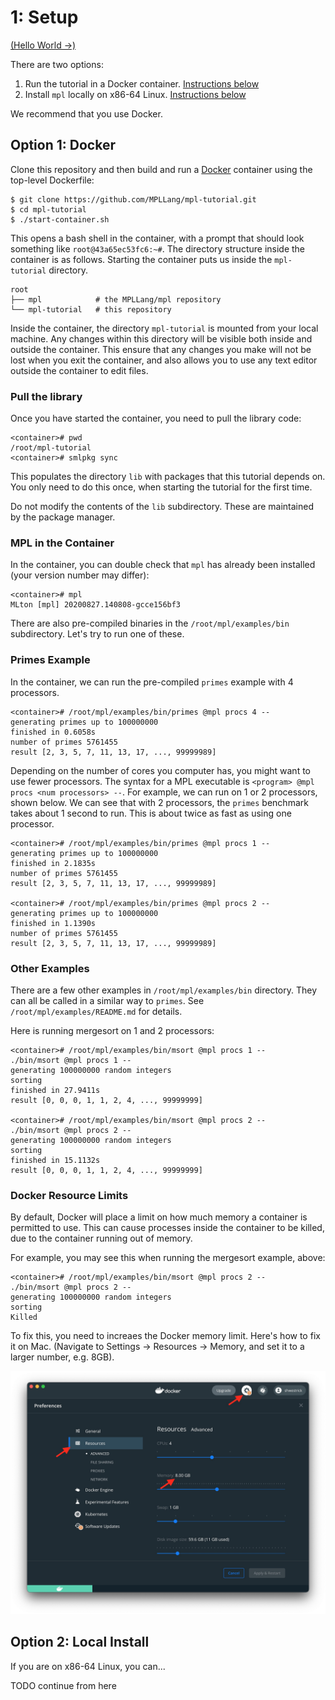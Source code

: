 # 1: Setup

[(Hello World →)](../hello/README.md)

There are two options:
  1. Run the tutorial in a Docker container. [Instructions below](#option-1-docker)
  2. Install `mpl` locally on x86-64 Linux. [Instructions below](#option-2-local-install)

We recommend that you use Docker.

## Option 1: Docker

Clone this repository and then build and run a
[Docker](https://www.docker.com/) container using the top-level Dockerfile:

```
$ git clone https://github.com/MPLLang/mpl-tutorial.git
$ cd mpl-tutorial
$ ./start-container.sh
```

This opens a bash shell in the container, with a prompt that should look
something like `root@43a65ec53fc6:~#`. The directory structure inside the
container is as follows. Starting the container puts us inside the
`mpl-tutorial` directory.

```
root
├── mpl            # the MPLLang/mpl repository
└── mpl-tutorial   # this repository
```

Inside the container, the directory `mpl-tutorial` is mounted from your local
machine. Any changes within this directory will be visible both inside
and outside the container. This ensure that any changes you make will not be
lost when you exit the container, and also allows you to use any text editor
outside the container to edit files.

### Pull the library

Once you have started the container, you need to pull the library code:

```
<container># pwd
/root/mpl-tutorial
<container># smlpkg sync
```

This populates the directory `lib` with packages that this tutorial depends
on. You only need to do this once, when starting the tutorial for the first
time.

Do not modify the contents of the `lib` subdirectory. These are maintained
by the package manager.

### MPL in the Container

In the container, you can double check that `mpl` has already been installed
(your version number may differ):

```
<container># mpl
MLton [mpl] 20200827.140808-gcce156bf3
```

There are also pre-compiled binaries in the `/root/mpl/examples/bin` subdirectory.
Let's try to run one of these.

### Primes Example
In the container, we can run the pre-compiled `primes` example with 4 processors.

```
<container># /root/mpl/examples/bin/primes @mpl procs 4 --
generating primes up to 100000000
finished in 0.6058s
number of primes 5761455
result [2, 3, 5, 7, 11, 13, 17, ..., 99999989]
```

Depending on the number of cores you computer has, you might want to use
fewer processors. The syntax for a MPL executable is
`<program> @mpl procs <num processors> --`. For
example, we can run on 1 or 2 processors, shown below.
We can see that with 2 processors, the `primes` benchmark takes about 1
second to run. This is about twice as fast as using one processor.

```
<container># /root/mpl/examples/bin/primes @mpl procs 1 --
generating primes up to 100000000
finished in 2.1835s
number of primes 5761455
result [2, 3, 5, 7, 11, 13, 17, ..., 99999989]

<container># /root/mpl/examples/bin/primes @mpl procs 2 --
generating primes up to 100000000
finished in 1.1390s
number of primes 5761455
result [2, 3, 5, 7, 11, 13, 17, ..., 99999989]
```

### Other Examples
There are a few other examples in `/root/mpl/examples/bin`
directory. They can all be called in a similar way to `primes`. See
`/root/mpl/examples/README.md` for details.

Here is running mergesort on 1 and 2 processors:
```
<container># /root/mpl/examples/bin/msort @mpl procs 1 --
./bin/msort @mpl procs 1 --
generating 100000000 random integers
sorting
finished in 27.9411s
result [0, 0, 0, 1, 1, 2, 4, ..., 99999999]

<container># /root/mpl/examples/bin/msort @mpl procs 2 --
./bin/msort @mpl procs 2 --
generating 100000000 random integers
sorting
finished in 15.1132s
result [0, 0, 0, 1, 1, 2, 4, ..., 99999999]
```

### Docker Resource Limits

By default, Docker will place a limit on how much memory a container is
permitted to use. This can cause processes inside the container to be killed,
due to the container running out of memory.

For example, you may see this when running the mergesort example, above:
```
<container># /root/mpl/examples/bin/msort @mpl procs 2 --
./bin/msort @mpl procs 2 --
generating 100000000 random integers
sorting
Killed
```

To fix this, you need to increaes the Docker memory limit. Here's how to
fix it on Mac. (Navigate to Settings -> Resources -> Memory, and set it
to a larger number, e.g. 8GB).

![setting the Docker memory limit to 8GB on macOS](mac-docker-mem-fix.jpg)

## Option 2: Local Install

If you are on x86-64 Linux, you can...

TODO continue from here
